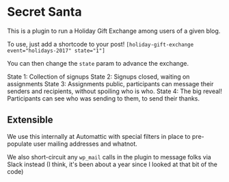 # Secret Santa

This is a plugin to run a Holiday Gift Exchange among users of a given blog.

To use, just add a shortcode to your post! `[holiday-gift-exchange event="holidays-2017" state="1"]`

You can then change the `state` param to advance the exchange.

State 1: Collection of signups
State 2: Signups closed, waiting on assignments
State 3: Assignments public, participants can message their senders and recipients, without spoiling who is who.
State 4: The big reveal!  Participants can see who was sending to them, to send their thanks.

## Extensible

We use this internally at Automattic with special filters in place to pre-populate user mailing addresses and whatnot.

We also short-circuit any `wp_mail` calls in the plugin to message folks via Slack instead (I think, it's been about a year since I looked at that bit of the code)

